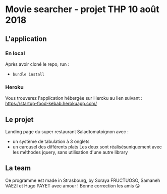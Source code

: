 # Movie searcher - projet THP 10 août 2018

## L'application

### En local

Après avoir cloné le repo, run :

- `bundle install`

### Heroku

Vous trouverez l'application hébergée sur Heroku au lien suivant : https://startup-food-kebab.herokuapp.com/

## Le projet

Landing page du super restaurant Saladtomatoignon avec :
- un système de tabulation à 3 onglets
- un carousel des différents plats
Les deux sont réalisésuniquement avec les méthodes jquery, sans utilisation d'une autre library

## La team

Ce programme est made in Strasbourg, by Soraya FRUCTUOSO, Samaneh VAEZI et Hugo PAYET avec amour ! Bonne correction les amis :kissing_heart:
